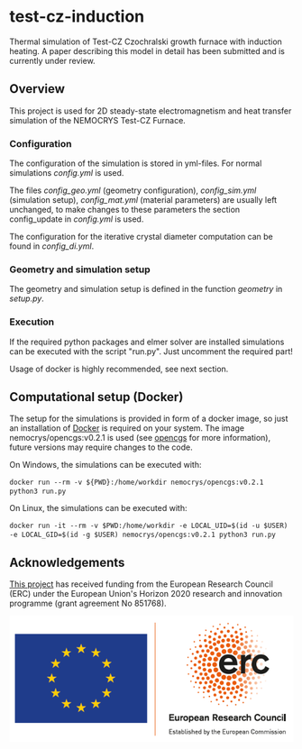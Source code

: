 # test-cz-induction

Thermal simulation of Test-CZ Czochralski growth furnace with induction heating. A paper describing this model in detail has been submitted and is currently under review.

## Overview

This project is used for 2D steady-state electromagnetism and heat transfer simulation of the NEMOCRYS Test-CZ Furnace.

### Configuration

The configuration of the simulation is stored in yml-files. For normal simulations *config.yml* is used.

The files *config_geo.yml* (geometry configuration), *config_sim.yml* (simulation setup), *config_mat.yml* (material parameters) are usually left unchanged, to make changes to these parameters the section config_update in *config.yml* is used.

The configuration for the iterative crystal diameter computation can be found in *config_di.yml*.

### Geometry and simulation setup

The geometry and simulation setup is defined in the function *geometry* in *setup.py*.

### Execution

If the required python packages and elmer solver are installed simulations can be executed with the script "run.py". Just uncomment the required part!

Usage of docker is highly recommended, see next section.

## Computational setup (Docker)

The setup for the simulations is provided in form of a docker image, so just an installation of [Docker](https://docs.docker.com/get-docker/) is required on your system. The image nemocrys/opencgs:v0.2.1 is used (see [opencgs](https://github.com/nemocrys/opencgs) for more information), future versions may require changes to the code.

On Windows, the simulations can be executed with:
```
docker run --rm -v ${PWD}:/home/workdir nemocrys/opencgs:v0.2.1 python3 run.py
```

On Linux, the simulations can be executed with:
```
docker run -it --rm -v $PWD:/home/workdir -e LOCAL_UID=$(id -u $USER) -e LOCAL_GID=$(id -g $USER) nemocrys/opencgs:v0.2.1 python3 run.py
```

## Acknowledgements

[This project](https://www.researchgate.net/project/NEMOCRYS-Next-Generation-Multiphysical-Models-for-Crystal-Growth-Processes) has received funding from the European Research Council (ERC) under the European Union's Horizon 2020 research and innovation programme (grant agreement No 851768).

<img src="https://raw.githubusercontent.com/nemocrys/test-cz-induction/master/EU-ERC.png">
